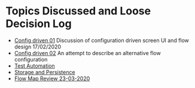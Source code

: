 # Topics Discussed and Loose Decision Log

- [Config driven 01](./config_01.md)
  Discussion of configuration driven screen UI and flow design
  17/02/2020
- [Config driven 02](./config_02.md)
  An attempt to describe an alternative flow configuration
- [Test Automation](test-automation.md)
- [Storage and Persistence](./persistence.md)
- [Flow Map Review 23-03-2020](./flow-map-review.md)
